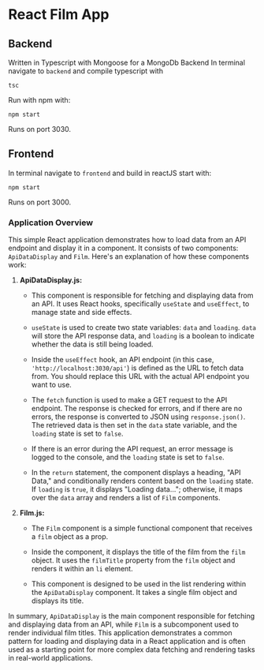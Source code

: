 # React Film App

## Backend

Written in Typescript with Mongoose for a MongoDb Backend
In terminal navigate to `backend` and compile typescript with

`tsc`

Run with npm with:

`npm start`

Runs on port 3030.

## Frontend

In terminal navigate to `frontend` and build in reactJS start with:

`npm start`

Runs on port 3000.

### Application Overview

This simple React application demonstrates how to load data from an API endpoint and display it in a component. It consists of two components: `ApiDataDisplay` and `Film`. Here's an explanation of how these components work:

1. **ApiDataDisplay.js:**

   - This component is responsible for fetching and displaying data from an API. It uses React hooks, specifically `useState` and `useEffect`, to manage state and side effects.

   - `useState` is used to create two state variables: `data` and `loading`. `data` will store the API response data, and `loading` is a boolean to indicate whether the data is still being loaded.

   - Inside the `useEffect` hook, an API endpoint (in this case, `'http://localhost:3030/api'`) is defined as the URL to fetch data from. You should replace this URL with the actual API endpoint you want to use.

   - The `fetch` function is used to make a GET request to the API endpoint. The response is checked for errors, and if there are no errors, the response is converted to JSON using `response.json()`. The retrieved data is then set in the `data` state variable, and the `loading` state is set to `false`.

   - If there is an error during the API request, an error message is logged to the console, and the `loading` state is set to `false`.

   - In the `return` statement, the component displays a heading, "API Data," and conditionally renders content based on the `loading` state. If `loading` is `true`, it displays "Loading data..."; otherwise, it maps over the `data` array and renders a list of `Film` components.

2. **Film.js:**

   - The `Film` component is a simple functional component that receives a `film` object as a prop.

   - Inside the component, it displays the title of the film from the `film` object. It uses the `filmTitle` property from the `film` object and renders it within an `li` element.

   - This component is designed to be used in the list rendering within the `ApiDataDisplay` component. It takes a single film object and displays its title.

In summary, `ApiDataDisplay` is the main component responsible for fetching and displaying data from an API, while `Film` is a subcomponent used to render individual film titles. This application demonstrates a common pattern for loading and displaying data in a React application and is often used as a starting point for more complex data fetching and rendering tasks in real-world applications.